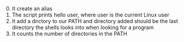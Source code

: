 0. It create an alias
1. The script prints hello user, where user is the current Linux user
3. It add a dirctory to our PATH and directory added should be the last directory the shells looks into when looking for a program
5. It counts the number of directories in the PATH